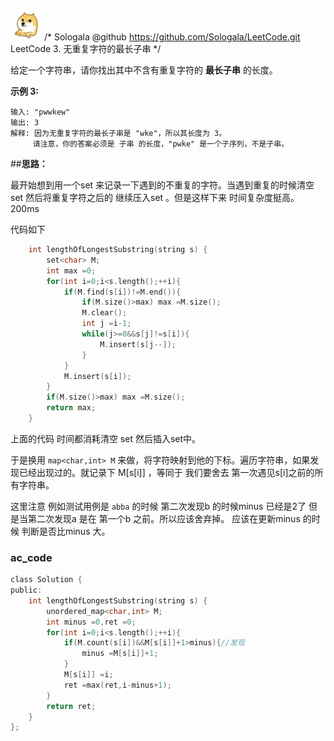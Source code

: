 ![](https://github.com/Sologala/SomeThings/blob/master/face.jpg?raw=true)
/*
    Sologala   @github    https://github.com/Sologala/LeetCode.git
    LeetCode   3. 无重复字符的最长子串
*/

给定一个字符串，请你找出其中不含有重复字符的 **最长子串** 的长度。

**示例 3:**

```
输入: "pwwkew"
输出: 3
解释: 因为无重复字符的最长子串是 "wke"，所以其长度为 3。
     请注意，你的答案必须是 子串 的长度，"pwke" 是一个子序列，不是子串。
```

##**思路：** 

最开始想到用一个set 来记录一下遇到的不重复的字符。当遇到重复的时候清空set 然后将重复字符之后的 继续压入set 。但是这样下来 时间复杂度挺高。200ms

代码如下

```c
    int lengthOfLongestSubstring(string s) {
        set<char> M;
        int max =0;
        for(int i=0;i<s.length();++i){
            if(M.find(s[i])!=M.end()){
                if(M.size()>max) max =M.size();
                M.clear();
                int j =i-1;
                while(j>=0&&s[j]!=s[i]){
                    M.insert(s[j--]);
                }
            }
            M.insert(s[i]);
        }
        if(M.size()>max) max =M.size();
        return max;
    }
```

上面的代码 时间都消耗清空 set 然后插入set中。

于是换用 `map<char,int> M` 来做，将字符映射到他的下标。遍历字符串，如果发现已经出现过的。就记录下 M[s[i]]  ，等同于 我们要舍去 第一次遇见s[i]之前的所有字符串。

这里注意 例如测试用例是 `abba` 的时候  第二次发现b 的时候minus 已经是2了 但是当第二次发现a 是在 第一个b 之前。所以应该舍弃掉。 应该在更新minus 的时候 判断是否比minus 大。

### **ac_code**
```c
class Solution {
public:
    int lengthOfLongestSubstring(string s) {
        unordered_map<char,int> M;
        int minus =0,ret =0;
        for(int i=0;i<s.length();++i){
            if(M.count(s[i])&&M[s[i]]+1>minus){//发现
                minus =M[s[i]]+1;
            }
            M[s[i]] =i;
            ret =max(ret,i-minus+1);
        }
        return ret;
    }
};
```